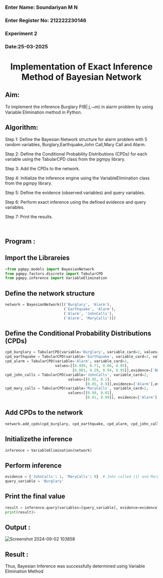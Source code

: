 <H3>Enter Name: Soundariyan M N </H3>
<H3>Enter Register No: 212222230146</H3>
<H3>Experiment 2</H3>
<H3>Date:25-03-2025</H3>
<h1 align =center>Implementation of Exact Inference Method of Bayesian Network</h1>



## Aim:
To implement the inference Burglary P(B| j,⥗m) in alarm problem by using Variable Elimination method in Python.



## Algorithm:

Step 1: Define the Bayesian Network structure for alarm problem with 5 random variables, Burglary,Earthquake,John Call,Mary Call and Alarm.<br>

Step 2: Define the Conditional Probability Distributions (CPDs) for each variable using the TabularCPD class from the pgmpy library.<br>

Step 3: Add the CPDs to the network.<br>

Step 4: Initialize the inference engine using the VariableElimination class from the pgmpy library.<br>

Step 5: Define the evidence (observed variables) and query variables.<br>

Step 6: Perform exact inference using the defined evidence and query variables.<br>

Step 7: Print the results.<br>

<br>

## Program :

## Import the Librareies
```PYTHON
<from pgmpy.models import BayesianNetwork
from pgmpy.factors.discrete import TabularCPD
from pgmpy.inference import VariableElimination
```
## Define the network structure
```python
network = BayesianNetwork([('Burglary', 'Alarm'),
                           ('Earthquake', 'Alarm'),
                           ('Alarm', 'JohnCalls'),
                           ('Alarm', 'MaryCalls')])
```
## Define the Conditional Probability Distributions (CPDs)
```python
cpd_burglary = TabularCPD(variable='Burglary', variable_card=2, values=[[0.999], [0.001]])
cpd_earthquake = TabularCPD(variable='Earthquake', variable_card=2, values=[[0.998], [0.002]])
cpd_alarm = TabularCPD(variable='Alarm', variable_card=2,
                       values=[[0.999, 0.71, 0.06, 0.05],
                               [0.001, 0.29, 0.94, 0.95]],evidence=['Burglary', 'Earthquake'],evidence_card=[2, 2])
cpd_john_calls = TabularCPD(variable='JohnCalls', variable_card=2,
                             values=[[0.95, 0.1],
                                     [0.05, 0.9]],evidence=['Alarm'],evidence_card=[2])
cpd_mary_calls = TabularCPD(variable='MaryCalls', variable_card=2,
                             values=[[0.99, 0.01],
                                     [0.01, 0.99]], evidence=['Alarm'], evidence_card=[2])
```
## Add CPDs to the network
```python
network.add_cpds(cpd_burglary, cpd_earthquake, cpd_alarm, cpd_john_calls, cpd_mary_calls)
```
## Initializethe inference
```python
inference = VariableElimination(network)
```
## Perform inference
```python
evidence = {'JohnCalls': 1, 'MaryCalls': 0}  # John called (1) and Mary didn't call (0) as evidence
query_variable = 'Burglary'
```
## Print the final value
```python
result = inference.query(variables=[query_variable], evidence=evidence)
print(result)>
```
## Output :
![Screenshot 2024-09-02 103858](https://github.com/user-attachments/assets/36395bd0-46b1-458e-bd90-daa74c27b35e)

## Result :
Thus, Bayesian Inference was successfully determined using Variable Elimination Method
